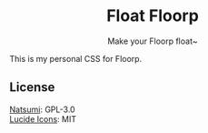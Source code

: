 <h1 align="center">Float Floorp</h1>
<p align="center">Make your Floorp float~</p>

This is my personal CSS for Floorp.

## License
[Natsumi](https://github.com/greeeen-dev/natsumi-browser):  GPL-3.0<br/>
[Lucide Icons](https://lucide.dev/): MIT
